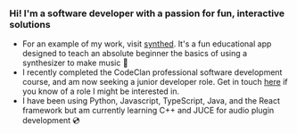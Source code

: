 ### Hi! I'm a software developer with a passion for fun, interactive solutions

- For an example of my work, visit [synthed](https://www.synthed.co.uk). It's a fun educational app designed to teach an absolute beginner the basics of using a synthesizer to make music 🎹
- I recently completed the CodeClan professional software development course, and am now seeking a junior developer role. Get in touch [here](https://www.linkedin.com/in/seamuslouisryan/) if you know of a role I might be interested in.
- I have been using Python, Javascript, TypeScript, Java, and the React framework but am currently learning C++ and JUCE for audio plugin development 💿

<!--
**impregnablequestion/impregnablequestion** is a ✨ _special_ ✨ repository because its `README.md` (this file) appears on your GitHub profile.

Here are some ideas to get you started:

- 🔭 I’m currently working on ...
- 🌱 I’m currently learning ...
- 👯 I’m looking to collaborate on ...
- 🤔 I’m looking for help with ...
- 💬 Ask me about ...
- 📫 How to reach me: ...
- 😄 Pronouns: ...
- ⚡ Fun fact: ...
-->
